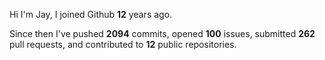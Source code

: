 Hi I'm Jay, I joined Github **12** years ago.

Since then I've pushed **2094** commits, opened **100** issues, submitted **262** pull requests, and contributed to **12** public repositories.
